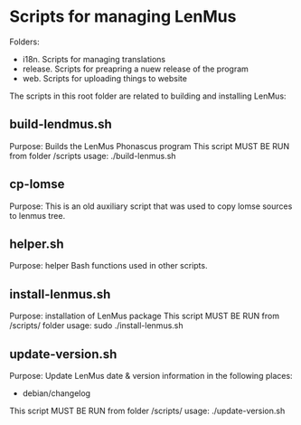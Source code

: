 # Scripts for managing LenMus

Folders:
- i18n. Scripts for managing translations
- release. Scripts for preapring a nuew release of the program
- web. Scripts for uploading things to website

The scripts in this root folder are related to building and installing LenMus:



## build-lendmus.sh

Purpose: Builds the LenMus Phonascus program
This script MUST BE RUN from folder <root>/scripts
usage: ./build-lenmus.sh



## cp-lomse
Purpose: This is an old auxiliary script that was used to copy lomse sources to lenmus tree.



## helper.sh
Purpose: helper Bash functions used in other scripts.



## install-lenmus.sh

Purpose: installation of LenMus package
This script MUST BE RUN from <root>/scripts/ folder
usage: sudo ./install-lenmus.sh




## update-version.sh

Purpose: Update LenMus date & version information in the following places:
- debian/changelog

This script MUST BE RUN from folder <root>/scripts/
usage: ./update-version.sh <major> <minor> <path>

